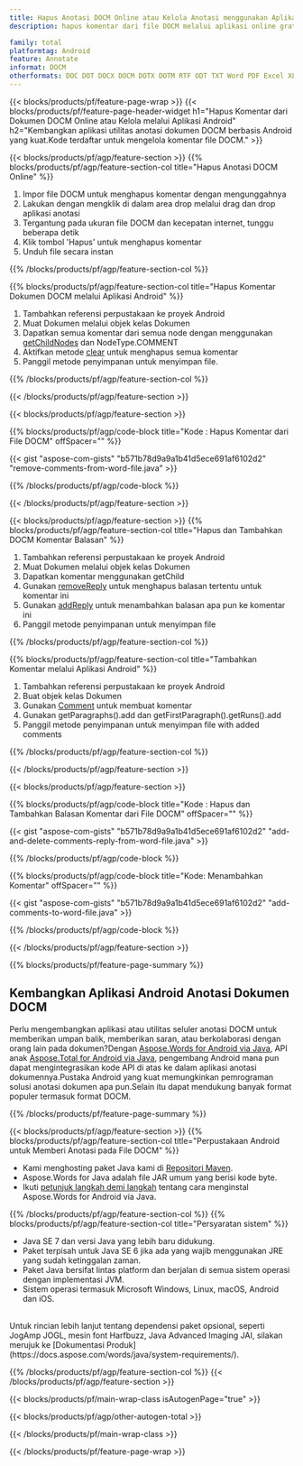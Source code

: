 ```yaml
---
title: Hapus Anotasi DOCM Online atau Kelola Anotasi menggunakan Aplikasi Seluler Android
description: hapus komentar dari file DOCM melalui aplikasi online gratis.Kode API Android untuk mengelola komentar file DOCM.

family: total
platformtag: Android
feature: Annotate
informat: DOCM
otherformats: DOC DOT DOCX DOCM DOTX DOTM RTF ODT TXT Word PDF Excel XLS XLSX XLSB XLSM XLT XLTX XLTM CSV TSV ODS Powerpoint PPT PPS PPTX POTX PPSX PPTM PPSM POTM ODP
---
```

{{< blocks/products/pf/feature-page-wrap >}}
{{< blocks/products/pf/feature-page-header-widget h1="Hapus Komentar dari Dokumen DOCM Online atau Kelola melalui Aplikasi Android" h2="Kembangkan aplikasi utilitas anotasi dokumen DOCM berbasis Android yang kuat.Kode terdaftar untuk mengelola komentar file DOCM." >}}

{{< blocks/products/pf/agp/feature-section >}}
{{% blocks/products/pf/agp/feature-section-col title="Hapus Anotasi DOCM Online" %}}

1. Impor file DOCM untuk menghapus komentar dengan mengunggahnya
1. Lakukan dengan mengklik di dalam area drop melalui drag dan drop aplikasi anotasi
1. Tergantung pada ukuran file DOCM dan kecepatan internet, tunggu beberapa detik
1. Klik tombol 'Hapus' untuk menghapus komentar
1. Unduh file secara instan

{{% /blocks/products/pf/agp/feature-section-col %}}

{{% blocks/products/pf/agp/feature-section-col title="Hapus Komentar Dokumen DOCM melalui Aplikasi Android" %}}

1. Tambahkan referensi perpustakaan ke proyek Android
1. Muat Dokumen melalui objek kelas Dokumen
1. Dapatkan semua komentar dari semua node dengan menggunakan [getChildNodes](https://reference.aspose.com/words/java/com.aspose.words/document/#getChildNodes) dan NodeType.COMMENT
1. Aktifkan metode [clear](https://reference.aspose.com/words/java/com.aspose.words/nodecollection/#clear) untuk menghapus semua komentar
1. Panggil metode penyimpanan untuk menyimpan file.

{{% /blocks/products/pf/agp/feature-section-col %}}

{{< /blocks/products/pf/agp/feature-section >}}

{{< blocks/products/pf/agp/feature-section >}}

{{% blocks/products/pf/agp/code-block title="Kode : Hapus Komentar dari File DOCM" offSpacer="" %}}

{{< gist "aspose-com-gists" "b571b78d9a9a1b41d5ece691af6102d2" "remove-comments-from-word-file.java" >}}

{{% /blocks/products/pf/agp/code-block %}}

{{< /blocks/products/pf/agp/feature-section >}}


{{< blocks/products/pf/agp/feature-section >}}
{{% blocks/products/pf/agp/feature-section-col title="Hapus dan Tambahkan DOCM Komentar Balasan" %}}

1. Tambahkan referensi perpustakaan ke proyek Android
1. Muat Dokumen melalui objek kelas Dokumen
1. Dapatkan komentar menggunakan getChild
1. Gunakan [removeReply](https://reference.aspose.com/words/java/com.aspose.words/comment/#removeReply-com.aspose.words.Comment) untuk menghapus balasan tertentu untuk komentar ini
1. Gunakan [addReply](https://reference.aspose.com/words/java/com.aspose.words/comment/#addReply-java.lang.String-java.lang.String-java.util.Date-java.lang.String) untuk menambahkan balasan apa pun ke komentar ini
1. Panggil metode penyimpanan untuk menyimpan file

{{% /blocks/products/pf/agp/feature-section-col %}}

{{% blocks/products/pf/agp/feature-section-col title="Tambahkan Komentar melalui Aplikasi Android" %}}

1. Tambahkan referensi perpustakaan ke proyek Android
1. Buat objek kelas Dokumen
1. Gunakan [Comment](https://reference.aspose.com/words/java/com.aspose.words/comment/) untuk membuat komentar
1. Gunakan getParagraphs().add dan getFirstParagraph().getRuns().add
1. Panggil metode penyimpanan untuk menyimpan file with added comments

{{% /blocks/products/pf/agp/feature-section-col %}}

{{< /blocks/products/pf/agp/feature-section >}}

{{< blocks/products/pf/agp/feature-section >}}

{{% blocks/products/pf/agp/code-block title="Kode : Hapus dan Tambahkan Balasan Komentar dari File DOCM" offSpacer="" %}}

{{< gist "aspose-com-gists" "b571b78d9a9a1b41d5ece691af6102d2" "add-and-delete-comments-reply-from-word-file.java" >}}

{{% /blocks/products/pf/agp/code-block %}}

{{% blocks/products/pf/agp/code-block title="Kode: Menambahkan Komentar" offSpacer="" %}}

{{< gist "aspose-com-gists" "b571b78d9a9a1b41d5ece691af6102d2" "add-comments-to-word-file.java" >}}

{{% /blocks/products/pf/agp/code-block %}}

{{< /blocks/products/pf/agp/feature-section >}}


{{% blocks/products/pf/feature-page-summary %}}


<h2>Kembangkan Aplikasi Android Anotasi Dokumen DOCM</h2>

Perlu mengembangkan aplikasi atau utilitas seluler anotasi DOCM untuk memberikan umpan balik, memberikan saran, atau berkolaborasi dengan orang lain pada dokumen?Dengan [Aspose.Words for Android via Java](https://products.aspose.com/words/id/android-java/), API anak [Aspose.Total for Android via Java](https://products.aspose.com/total/id/android-java/), pengembang Android mana pun dapat mengintegrasikan kode API di atas ke dalam aplikasi anotasi dokumennya.Pustaka Android yang kuat memungkinkan pemrograman solusi anotasi dokumen apa pun.Selain itu dapat mendukung banyak format populer termasuk format DOCM.<br />

{{% /blocks/products/pf/feature-page-summary %}}

{{< blocks/products/pf/agp/feature-section >}}
{{% blocks/products/pf/agp/feature-section-col title="Perpustakaan Android untuk Memberi Anotasi pada File DOCM" %}}

- Kami menghosting paket Java kami di [Repositori Maven](https://releases.aspose.com/java/repo/com/aspose/aspose-words/). 
- Aspose.Words for Java adalah file JAR umum yang berisi kode byte.
- Ikuti [petunjuk langkah demi langkah](https://docs.aspose.com/words/java/install-aspose-words-for-android-via-java/) tentang cara menginstal Aspose.Words for Android via Java.

{{% /blocks/products/pf/agp/feature-section-col %}}
{{% blocks/products/pf/agp/feature-section-col title="Persyaratan sistem" %}}

- Java SE 7 dan versi Java yang lebih baru didukung.
- Paket terpisah untuk Java SE 6 jika ada yang wajib menggunakan JRE yang sudah ketinggalan zaman.
- Paket Java bersifat lintas platform dan berjalan di semua sistem operasi dengan implementasi JVM.
- Sistem operasi termasuk Microsoft Windows, Linux, macOS, Android dan iOS.

<br />
Untuk rincian lebih lanjut tentang dependensi paket opsional, seperti JogAmp JOGL, mesin font Harfbuzz, Java Advanced Imaging JAI, silakan merujuk ke [Dokumentasi Produk](https://docs.aspose.com/words/java/system-requirements/).

{{% /blocks/products/pf/agp/feature-section-col %}}
{{< /blocks/products/pf/agp/feature-section >}}


{{< blocks/products/pf/main-wrap-class isAutogenPage="true" >}}

{{< blocks/products/pf/agp/other-autogen-total >}}

{{< /blocks/products/pf/main-wrap-class >}}

{{< /blocks/products/pf/feature-page-wrap >}}